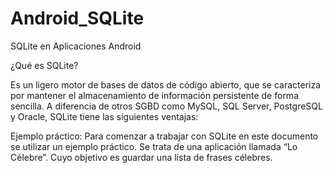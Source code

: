 # Android_SQLite
SQLite en Aplicaciones Android

¿Qué es SQLite?

Es un ligero motor de bases de datos de código abierto, que se caracteriza por mantener el almacenamiento de información persistente de forma sencilla.  A diferencia de otros SGBD como MySQL, SQL Server, PostgreSQL y Oracle, SQLite tiene las siguientes ventajas:

Ejemplo práctico:
Para comenzar a trabajar con SQLite en este documento se utilizar un ejemplo práctico.  Se trata de una aplicación llamada “Lo Célebre”. Cuyo objetivo es guardar una lista de frases célebres. 
